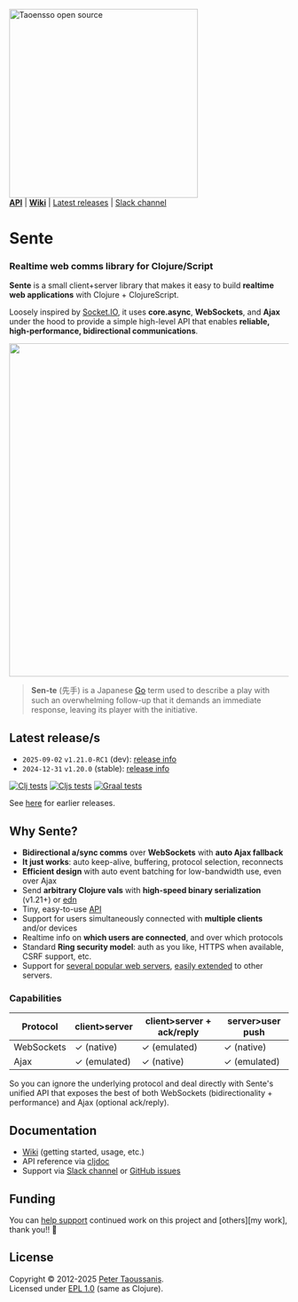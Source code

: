 <a href="https://www.taoensso.com/clojure" title="More stuff by @ptaoussanis at www.taoensso.com"><img src="https://www.taoensso.com/open-source.png" alt="Taoensso open source" width="340"/></a>  
[**API**][cljdoc] | [**Wiki**][GitHub wiki] | [Latest releases](#latest-releases) | [Slack channel][]

# Sente

### Realtime web comms library for Clojure/Script

**Sente** is a small client+server library that makes it easy to build **realtime web applications** with Clojure + ClojureScript.

Loosely inspired by [Socket.IO](https://socket.io/), it uses **core.async**, **WebSockets**, and **Ajax** under the hood to provide a simple high-level API that enables **reliable, high-performance, bidirectional communications**.

<img width="600" src="../../raw/master/hero.jpg"/>

> **Sen-te** (先手) is a Japanese [Go](https://en.wikipedia.org/wiki/Go_(game)) term used to describe a play with such an overwhelming follow-up that it demands an immediate response, leaving its player with the initiative.

## Latest release/s

- `2025-09-02` `v1.21.0-RC1` (dev): [release info](../../releases/tag/v1.21.0-RC1)
- `2024-12-31` `v1.20.0` (stable): [release info](../../releases/tag/v1.20.0)

[![Clj tests][Clj tests SVG]][Clj tests URL]
[![Cljs tests][Cljs tests SVG]][Cljs tests URL]
[![Graal tests][Graal tests SVG]][Graal tests URL]

See [here][GitHub releases] for earlier releases.

## Why Sente?

- **Bidirectional a/sync comms** over **WebSockets** with **auto Ajax fallback**
- **It just works**: auto keep-alive, buffering, protocol selection, reconnects
- **Efficient design** with auto event batching for low-bandwidth use, even over Ajax
- Send **arbitrary Clojure vals** with **high-speed binary serialization** (v1.21+) or [edn](https://github.com/edn-format/edn)
- Tiny, easy-to-use [API](../../wiki/1-Getting-started#usage)
- Support for users simultaneously connected with **multiple clients** and/or devices
- Realtime info on **which users are connected**, and over which protocols
- Standard **Ring security model**: auth as you like, HTTPS when available, CSRF support, etc.
- Support for [several popular web servers](../../tree/master/src/taoensso/sente/server_adapters), [easily extended](../../blob/master/src/taoensso/sente/interfaces.cljc) to other servers.

### Capabilities

| Protocol   | client>server | client>server + ack/reply | server>user push |
| ---------- | ------------- | ------------------------- | ---------------- |
| WebSockets | ✓ (native)    | ✓ (emulated)              | ✓ (native)       |
| Ajax       | ✓ (emulated)  | ✓ (native)                | ✓ (emulated)     |

So you can ignore the underlying protocol and deal directly with Sente's unified API that exposes the best of both WebSockets (bidirectionality + performance) and Ajax (optional ack/reply).

## Documentation

- [Wiki][GitHub wiki] (getting started, usage, etc.)
- API reference via [cljdoc][cljdoc]
- Support via [Slack channel][] or [GitHub issues][]

## Funding

You can [help support][sponsor] continued work on this project and [others][my work], thank you!! 🙏

## License

Copyright &copy; 2012-2025 [Peter Taoussanis][].  
Licensed under [EPL 1.0](LICENSE.txt) (same as Clojure).

<!-- Common -->

[GitHub releases]: ../../releases
[GitHub issues]:   ../../issues
[GitHub wiki]:     ../../wiki
[Slack channel]: https://www.taoensso.com/sente/slack

[Peter Taoussanis]: https://www.taoensso.com
[sponsor]:          https://www.taoensso.com/sponsor

<!-- Project -->

[cljdoc]: https://cljdoc.org/d/com.taoensso/sente/CURRENT/api/taoensso.sente

[Clojars SVG]: https://img.shields.io/clojars/v/com.taoensso/sente.svg
[Clojars URL]: https://clojars.org/com.taoensso/sente

[Clj tests SVG]:  https://github.com/taoensso/sente/actions/workflows/clj-tests.yml/badge.svg
[Clj tests URL]:  https://github.com/taoensso/sente/actions/workflows/clj-tests.yml
[Cljs tests SVG]:  https://github.com/taoensso/sente/actions/workflows/cljs-tests.yml/badge.svg
[Cljs tests URL]:  https://github.com/taoensso/sente/actions/workflows/cljs-tests.yml
[Graal tests SVG]: https://github.com/taoensso/sente/actions/workflows/graal-tests.yml/badge.svg
[Graal tests URL]: https://github.com/taoensso/sente/actions/workflows/graal-tests.yml

